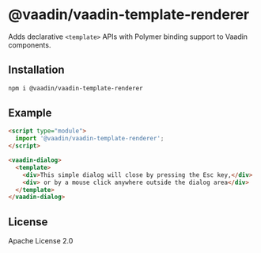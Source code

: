# @vaadin/vaadin-template-renderer

Adds declarative `<template>` APIs with Polymer binding support to Vaadin components.

## Installation

```sh
npm i @vaadin/vaadin-template-renderer
```

## Example

```html
<script type="module">
  import '@vaadin/vaadin-template-renderer';
</script>

<vaadin-dialog>
  <template>
    <div>This simple dialog will close by pressing the Esc key,</div>
    <div> or by a mouse click anywhere outside the dialog area</div>
  </template>
</vaadin-dialog>
```

## License

Apache License 2.0
